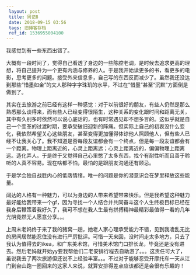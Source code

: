 ```yaml
---
 layout: post
 title: 周记8
 date: 2018-09-15 03:56
 tags: 旧博客存档
 ref_id: 1536955004100
---
```

我感觉到有一些东西出错了。

大概有一段时间了，觉得自己看透了身边的一些陈腔老调，是时候去追求更高的理想，将自己提升为一个更有内涵与修养的人。于是我开始读更多的书，看更多的电影，思考更多的问题。接受外来信息多，自己写的东西反而减少了。虽然我还没达到那些“惜墨如金”的文人那种字字珠玑的水平，不过在“惜墨”甚至“沉默”方面倒是做到了。

其实在去旅游之前已经有这样一种感觉：对于以前很好的朋友，有些人仍然是那么熟悉那么谈得来，而有些人已经变得很陌生，这种关系的变化跟时间和距离无关，其中有久别多时依然可以说心底话的，也有时常遇见却不想多言的。这似乎就是自己一个变革的过渡时期，要承受破旧迎新的阵痛。但实际上自己的初衷没什么变化，我依然希望关心这些朋友，甚至变得更加懂得体谅他人照顾他人，但有些人已经不让我关心了。我不知道是否每段友谊都会有一个终点，但是每一段友谊都会有一个距离。物理上距离近的，心灵上距离远；心灵上距离近的，偏偏物理上距离远。造化弄人。于是终于又觉得自己心里憋了太多东西，找个有耐性听而且善于聆听的人真不容易。现在啥都不怕，最怕的是跟朋友沟通还有顾忌。

于是学会独自战胜内心的低落情绪。唯一的问题是你的潜意识会在梦里释放这些能量。

阔达的人格有一种魅力，可以为身边的人带来希望带来快乐。但是我希望这种魅力最好能给我带来一个gf，因为寻找一个人结合并共同奋斗这个人生终极目标已经在我身后鞭策着我好久了，我可不想在我人生最有拼搏精神最精彩最值得一看的几年光阴竟然无人愿意分享。。。

上周末老妈终于来了我的猪窝一趟，她老人家心理承受能力不错，见到我凌乱无比的房间居然能忍住没有进行严厉批评。可惜一天来回，没时间走太多地方，只去了我认为值得去的ikea，和广东美术馆，可惜美术馆门口排长龙，毕竟还是没有进去。然后老妈就开始yy要我帮他们二老安排行程去自助游了。。。这责任可大了，虽说我去了两次旅游但还说不上经验丰富。。。不过对于能够忍受开摩托车一天从江门到台山跑一圈回来的这家人来说，就算安排得差点应该都还是会很有乐趣的！

